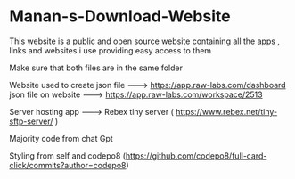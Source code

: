 # Manan-s-Download-Website
This website is a public and open source website containing all the apps , links and websites i use providing easy access to them

Make sure that both files are in the same folder

Website used to create json file ---> https://app.raw-labs.com/dashboard
json file on website --->  https://app.raw-labs.com/workspace/2513

Server hosting app ---> Rebex tiny server ( https://www.rebex.net/tiny-sftp-server/ )

Majority code from chat Gpt

Styling from self and codepo8 (https://github.com/codepo8/full-card-click/commits?author=codepo8)

